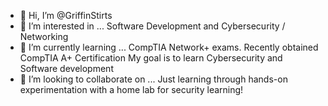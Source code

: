 - 👋 Hi, I’m @GriffinStirts
- 👀 I’m interested in ... Software Development and Cybersecurity / Networking
- 🌱 I’m currently learning ... CompTIA Network+ exams. Recently obtained CompTIA A+ Certification My goal is to learn Cybersecurity and Software development
- 💞️ I’m looking to collaborate on ... Just learning through hands-on experimentation with a home lab for security learning!

<!---
GriffinStirts/GriffinStirts is a ✨ special ✨ repository because its `README.md` (this file) appears on your GitHub profile.
You can click the Preview link to take a look at your changes.
--->
